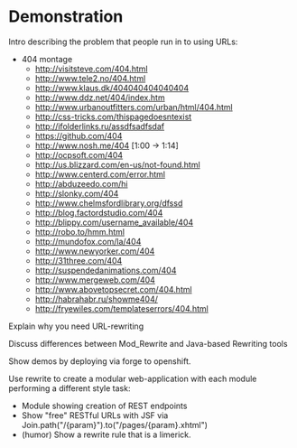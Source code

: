 Demonstration
======

Intro describing the problem that people run in to using URLs:
 * 404 montage
   * http://visitsteve.com/404.html
   * http://www.tele2.no/404.html
   * http://www.klaus.dk/404040404040404
   * http://www.ddz.net/404/index.htm
   * http://www.urbanoutfitters.com/urban/html/404.html
   * http://css-tricks.com/thispagedoesntexist
   * http://ifolderlinks.ru/assdfsadfsdaf
   * https://github.com/404
   * http://www.nosh.me/404 [1:00 -> 1:14]
   * http://ocpsoft.com/404
   * http://us.blizzard.com/en-us/not-found.html
   * http://www.centerd.com/error.html
   * http://abduzeedo.com/hi
   * http://slonky.com/404
   * http://www.chelmsfordlibrary.org/dfssd
   * http://blog.factordstudio.com/404
   * http://blippy.com/username_available/404
   * http://robo.to/hmm.html
   * http://mundofox.com/la/404
   * http://www.newyorker.com/404
   * http://31three.com/404
   * http://suspendedanimations.com/404
   * http://www.mergeweb.com/404
   * http://www.abovetopsecret.com/404.html
   * http://habrahabr.ru/showme404/
   * http://fryewiles.com/templateserrors/404.html

Explain why you need URL-rewriting

Discuss differences between Mod_Rewrite and Java-based Rewriting tools

Show demos by deploying via forge to openshift.


Use rewrite to create a modular web-application with each module performing a different style task:

 * Module showing creation of REST endpoints
 * Show "free" RESTful URLs with JSF via Join.path("/{param}").to("/pages/{param}.xhtml")
 * (humor) Show a rewrite rule that is a limerick.
